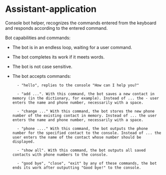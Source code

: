 # Assistant-application
Console bot helper, recognizes the commands entered from the keyboard and responds according to the entered command.

Bot capabilities and commands:

- The bot is in an endless loop, waiting for a user command.
- The bot completes its work if it meets words.
- The bot is not case sensitive.
- The bot accepts commands:

        - "hello", replies to the console "How can I help you?"
        
        - "add ...". With this command, the bot saves a new contact in memory (in the dictionary, for example). Instead of ... the - user enters the name and phone number, necessarily with a space.
        
        - "change ..." With this command, the bot stores the new phone number of the existing contact in memory. Instead of ... the user enters the name and phone number, necessarily with a space.
        
        - "phone ...." With this command, the bot outputs the phone number for the specified contact to the console. Instead of ... the user enters the name of the contact whose number should be displayed.
        
        - "show all". With this command, the bot outputs all saved contacts with phone numbers to the console.
        
        - "good bye", "close", "exit" by any of these commands, the bot ends its work after outputting "Good bye!" to the console.
